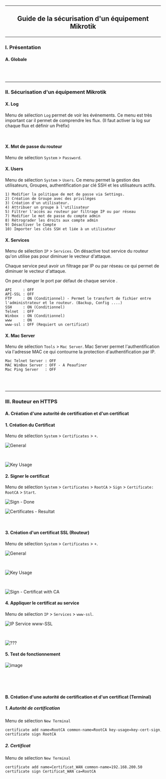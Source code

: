 ---------------------------------------------------------------------------------------------------------------------------------------------------------------------------------------------------
## <p align='center'> Guide de la sécurisation d'un équipement Mikrotik </p>

---------------------------------------------------------------------------------------------------------------------------------------------------------------------------------------------------
### I. Présentation
#### A. Globale
```
```

<br />

---------------------------------------------------------------------------------------------------------------------------------------------------------------------------------------------------
### II. Sécurisation d'un équipement Mikrotik
#### X. Log
Menu de sélection `Log` permet de voir les événements. Ce menu est très important car il permet de comprendre les flux. (Il faut activer la log sur chaque flux et définir un Préfix) 

<br />

#### X. Mot de passe du routeur
Menu de sélection `System` > `Password`.

#### X. Users
Menu de sélection `System` > `Users`. Ce menu permet la gestion des utilisateurs, Groupes, authentification par clé SSH et les utilisateurs actifs.
```
1) Modifier la politique de mot de passe via Settings.
2) Création de Groupe avec des privilèges
3) Création d'un utilisateur.
4) Attribuer un groupe à l'utilisateur
5) Filtrer l'accès au routeur par filtrage IP ou par réseau
7) Modifier le mot de passe du compte admin
8) Rétrograder les droits aux compte admin
9) Désactiver le Compte
10) Importer les clés SSH et liée à un utilisateur
```


#### X. Services
Menu de sélection `IP` > `Services`. On désactive tout service du routeur qu'on utilise pas pour diminuer le vecteur d'attaque.

Chaque service peut avoir un filtrage par IP ou par réseau ce qui permet de diminuer le vecteur d'attaque.

On peut changer le port par défaut de chaque service .
```
API     : OFF
API-SSL : OFF
FTP     : ON (Conditionnel) - Permet le transfert de fichier entre l'administrateur et le routeur. (Backup, Config ....)
SSH     : ON (Conditionnel)
Telnet  : OFF
Winbox  : ON (Conditionnel)
www     : ON
www-ssl : OFF (Requiert un certificat)
```


#### X. Mac Server
Menu de sélection `Tools` > `Mac Server`. Mac Server permet l'authentification via l'adresse MAC ce qui contourne la protection d'authentification par IP.
```
Mac Telnet Server : OFF
MAC WinBox Server : OFF - A Peaufiner
Mac Ping Server   : OFF
```

<br />
<br />

---------------------------------------------------------------------------------------------------------------------------------------------------------------------------------------------------
### III. Routeur en HTTPS
#### A. Création d'une autorité de certification et d'un certificat
#### 1. Création du Certificat
Menu de sélection `System` > `Certificates` > `+`.

![General](https://github.com/Drthrax74/Mikrotik/assets/35907/cdc8aaaf-f348-423e-bb96-1a51fbff21ed)

<br />

![Key Usage](https://github.com/Drthrax74/Mikrotik/assets/35907/84ea686b-b8a1-4919-8a56-3c59eb22b2ae)

#### 2. Signer le certificat
Menu de sélection `System` > `Certificates` > `RootCA` > `Sign` > `Certificate: RootCA` > `Start`.

![Sign - Done](https://github.com/Drthrax74/Mikrotik/assets/35907/e0386b4a-dcd1-41ae-9411-d12f7751e2bf)

![Certificates - Resultat](https://github.com/Drthrax74/Mikrotik/assets/35907/abcba415-a44d-4a1e-91c8-efbc3607d0e4)

<br />

#### 3. Création d'un certificat SSL (Routeur)
Menu de sélection `System` > `Certificates` > `+`.

![General](https://github.com/Drthrax74/Mikrotik/assets/35907/8845c568-949e-45f5-9615-b02a294108d0)

<br /> 

![Key Usage](https://github.com/Drthrax74/Mikrotik/assets/35907/0d8f74ae-39ab-4b91-856f-bbe9146020d2)

<br />

![Sign - Certificat with CA](https://github.com/Drthrax74/Mikrotik/assets/35907/9e81832c-6c5b-496d-81f9-4ef7ba0cf3e3)

#### 4. Appliquer le certificat au service
Menu de sélection `IP` > `Services` > `www-ssl`.

![IP Service www-SSL](https://github.com/Drthrax74/Mikrotik/assets/35907/d2ae5f94-c2ee-4db6-9bb8-f65c00e02397)

<br />

![???](https://github.com/Drthrax74/Mikrotik/assets/35907/ccff82a7-9d60-46af-8122-6c81795dbafc)

#### 5. Test de fonctionnement

![image](https://github.com/Drthrax74/Mikrotik/assets/35907/30689728-6846-45c0-8e79-712f1a10da6c)


<br />
<br />
<br />



#### B. Création d'une autorité de certification et d'un certificat (Terminal)
##### 1. Autorité de certification
Menu de sélection `New Terminal`
```bash
certificate add name=RootCA common-name=RootCA key-usage=key-cert-sign,crl-sign
certificate sign RootCA
```
##### 2. Certificat
Menu de sélection `New Terminal`
```
certificate add name=Certificat_WAN common-name=192.168.200.50
certificate sign Certificat_WAN ca=RootCA
```

<br />
<br />

